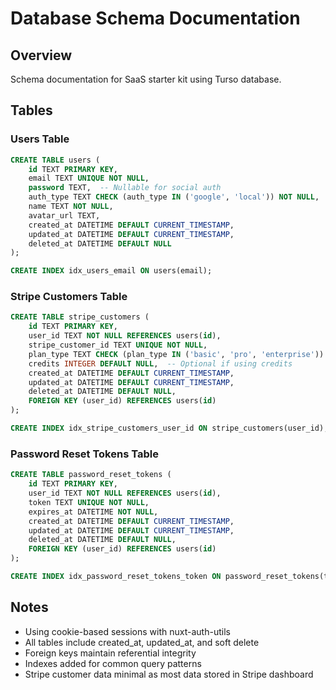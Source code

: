# Database Schema Documentation

## Overview
Schema documentation for SaaS starter kit using Turso database.

## Tables

### Users Table
```sql
CREATE TABLE users (
    id TEXT PRIMARY KEY,
    email TEXT UNIQUE NOT NULL,
    password TEXT,  -- Nullable for social auth
    auth_type TEXT CHECK (auth_type IN ('google', 'local')) NOT NULL,
    name TEXT NOT NULL,
    avatar_url TEXT,
    created_at DATETIME DEFAULT CURRENT_TIMESTAMP,
    updated_at DATETIME DEFAULT CURRENT_TIMESTAMP,
    deleted_at DATETIME DEFAULT NULL
);

CREATE INDEX idx_users_email ON users(email);
```

### Stripe Customers Table
```sql
CREATE TABLE stripe_customers (
    id TEXT PRIMARY KEY,
    user_id TEXT NOT NULL REFERENCES users(id),
    stripe_customer_id TEXT UNIQUE NOT NULL,
    plan_type TEXT CHECK (plan_type IN ('basic', 'pro', 'enterprise')) NOT NULL,
    credits INTEGER DEFAULT NULL,  -- Optional if using credits
    created_at DATETIME DEFAULT CURRENT_TIMESTAMP,
    updated_at DATETIME DEFAULT CURRENT_TIMESTAMP,
    deleted_at DATETIME DEFAULT NULL,
    FOREIGN KEY (user_id) REFERENCES users(id)
);

CREATE INDEX idx_stripe_customers_user_id ON stripe_customers(user_id);
```

### Password Reset Tokens Table
```sql
CREATE TABLE password_reset_tokens (
    id TEXT PRIMARY KEY,
    user_id TEXT NOT NULL REFERENCES users(id),
    token TEXT UNIQUE NOT NULL,
    expires_at DATETIME NOT NULL,
    created_at DATETIME DEFAULT CURRENT_TIMESTAMP,
    updated_at DATETIME DEFAULT CURRENT_TIMESTAMP,
    deleted_at DATETIME DEFAULT NULL,
    FOREIGN KEY (user_id) REFERENCES users(id)
);

CREATE INDEX idx_password_reset_tokens_token ON password_reset_tokens(token);
```

## Notes
- Using cookie-based sessions with nuxt-auth-utils
- All tables include created_at, updated_at, and soft delete
- Foreign keys maintain referential integrity
- Indexes added for common query patterns
- Stripe customer data minimal as most data stored in Stripe dashboard